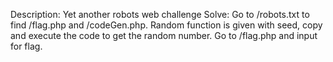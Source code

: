 Description: Yet another robots web challenge
Solve: Go to /robots.txt to find /flag.php and /codeGen.php. Random function is given with seed, copy and execute the code to get the random number. Go to /flag.php and input for flag.

